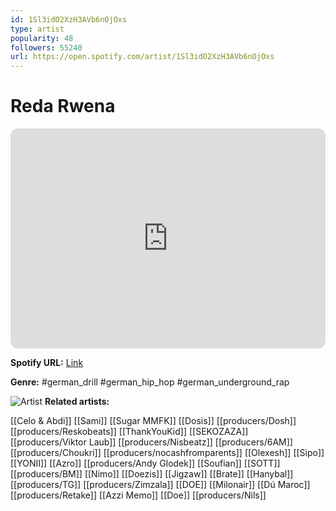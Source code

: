 ```yaml
---
id: 1Sl3idO2XzH3AVb6nOjOxs
type: artist
popularity: 48
followers: 55240
url: https://open.spotify.com/artist/1Sl3idO2XzH3AVb6nOjOxs
---
```

# Reda Rwena

<iframe style="border-radius:12px" src="https://open.spotify.com/embed/artist/1Sl3idO2XzH3AVb6nOjOxs" width="100%" height="352" frameBorder="0" allowfullscreen="" allow="autoplay; clipboard-write; encrypted-media; fullscreen; picture-in-picture" loading="lazy"></iframe>

**Spotify URL:** [Link](https://open.spotify.com/artist/1Sl3idO2XzH3AVb6nOjOxs)

**Genre:**  #german_drill #german_hip_hop #german_underground_rap

![Artist](https://i.scdn.co/image/ab6761610000e5ebd9fe627c11376c27356da4e3)
**Related artists:**

[[Celo & Abdi]]
[[Sami]]
[[Sugar MMFK]]
[[Dosis]]
[[producers/Dosh]]
[[producers/Reskobeats]]
[[ThankYouKid]]
[[SEKOZAZA]]
[[producers/Viktor Laub]]
[[producers/Nisbeatz]]
[[producers/6AM]]
[[producers/Choukri]]
[[producers/nocashfromparents]]
[[Olexesh]]
[[Sipo]]
[[YONII]]
[[Azro]]
[[producers/Andy Glodek]]
[[Soufian]]
[[SOTT]]
[[producers/BM]]
[[Nimo]]
[[Doezis]]
[[Jigzaw]]
[[Brate]]
[[Hanybal]]
[[producers/TG]]
[[producers/Zimzala]]
[[DOE]]
[[Milonair]]
[[Dú Maroc]]
[[producers/Retake]]
[[Azzi Memo]]
[[Doe]]
[[producers/Nils]]
